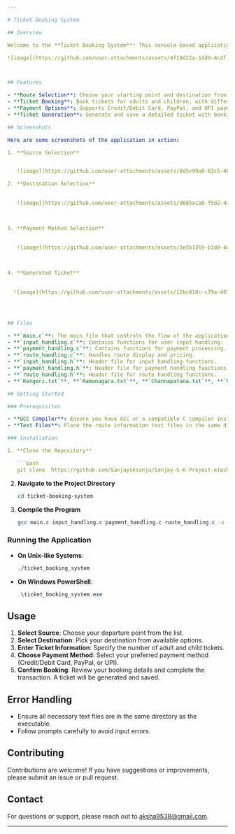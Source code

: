 ```yaml
---

# Ticket Booking System

## Overview

Welcome to the **Ticket Booking System**! This console-based application is designed to simplify the process of booking tickets for travel. It allows users to select sources and destinations, book tickets, and handle payments with ease.

![image](https://github.com/user-attachments/assets/4f19d22a-1dd9-4cdf-981b-e7092694d342)



## Features

- **Route Selection**: Choose your starting point and destination from a predefined list.
- **Ticket Booking**: Book tickets for adults and children, with different pricing.
- **Payment Options**: Supports Credit/Debit Card, PayPal, and UPI payments.
- **Ticket Generation**: Generate and save a detailed ticket with booking information.

## Screenshots

Here are some screenshots of the application in action:

1. **Source Selection**


   ![image](https://github.com/user-attachments/assets/8d5e99a0-83c5-40ae-a72a-ea43519bd3ff)

2. **Destination Selection**

   
   ![image](https://github.com/user-attachments/assets/d685aca6-f5d2-4af5-924e-794f3da22511)

   

3. **Payment Method Selection**
   
   
   ![image](https://github.com/user-attachments/assets/3e5b7359-b1d9-4c16-ad60-1699267f3f64)

   

4. **Generated Ticket**

   
  ![image](https://github.com/user-attachments/assets/12bc410c-c79a-4872-94f2-35bc5b68d241)




## Files

- **`main.c`**: The main file that controls the flow of the application.
- **`input_handling.c`**: Contains functions for user input handling.
- **`payment_handling.c`**: Contains functions for payment processing.
- **`route_handling.c`**: Handles route display and pricing.
- **`input_handling.h`**: Header file for input handling functions.
- **`payment_handling.h`**: Header file for payment handling functions.
- **`route_handling.h`**: Header file for route handling functions.
- **`Kengeri.txt`**, **`Ramanagara.txt`**, **`Channapatana.txt`**, **`Maddur.txt`**, **`Mandya.txt`**: Text files with route and pricing information.

## Getting Started

### Prerequisites

- **GCC Compiler**: Ensure you have GCC or a compatible C compiler installed.
- **Text Files**: Place the route information text files in the same directory as the executable.

### Installation

1. **Clone the Repository**

   ```bash
   git clone  https://github.com/Sanjaysksanju/Sanjay-S-K-Project-etechprowess.git
   ```

2. **Navigate to the Project Directory**

   ```bash
   cd ticket-booking-system
   ```

3. **Compile the Program**

   ```bash
   gcc main.c input_handling.c payment_handling.c route_handling.c -o ticket_booking_system
   ```

### Running the Application

- **On Unix-like Systems**:

   ```bash
   ./ticket_booking_system
   ```

- **On Windows PowerShell**:

   ```powershell
   .\ticket_booking_system.exe
   ```

## Usage

1. **Select Source**: Choose your departure point from the list.
2. **Select Destination**: Pick your destination from available options.
3. **Enter Ticket Information**: Specify the number of adult and child tickets.
4. **Choose Payment Method**: Select your preferred payment method (Credit/Debit Card, PayPal, or UPI).
5. **Confirm Booking**: Review your booking details and complete the transaction. A ticket will be generated and saved.

## Error Handling

- Ensure all necessary text files are in the same directory as the executable.
- Follow prompts carefully to avoid input errors.

## Contributing

Contributions are welcome! If you have suggestions or improvements, please submit an issue or pull request.

## Contact

For questions or support, please reach out to [aksha9538@gmail.com](mailto:aksha9538@gmail.com).

---
```



